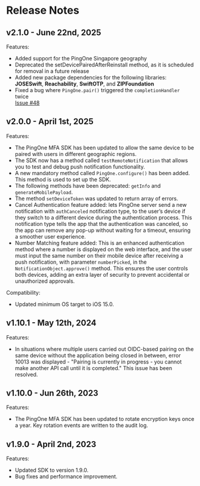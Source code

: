 # Release Notes

## v2.1.0 - June 22nd, 2025
Features:

- Added support for the PingOne Singapore geography
- Deprecated the setDevicePairedAfterReinstall method, as it is scheduled for removal in a future release 
- Added new package dependencies for the following libraries:  
  **JOSESwift**, **Reachability**, **SwiftOTP**, and **ZIPFoundation**
- Fixed a bug where `PingOne.pair()` triggered the `completionHandler` twice  
  [Issue #48](https://github.com/pingidentity/pingone-mobile-sdk-ios/issues/48)

## v2.0.0 - April 1st, 2025
Features:

- The PingOne MFA SDK has been updated to allow the same device to be paired with users in different geographic regions.
- The SDK now has a method called `testRemoteNotification` that allows you to test and debug push notification functionality.
- A new mandatory method called `PingOne.configure()` has been added. This method is used to set up the SDK.
- The following methods have been deprecated: `getInfo` and `generateMobilePayload`.
- The method `setDeviceToken` was updated to return array of errors.
- Cancel Authentication feature added: lets PingOne server send a new notification with `authCanceled` notification type, to the user’s device if they switch to a different device during the authentication process. This notification type tells the app that the authentication was canceled, so the app can remove any pop-up without waiting for a timeout, ensuring a smoother user experience.
- Number Matching feature added: This is an enhanced authentication method where a number is displayed on the web interface, and the user must input the same number on their mobile device after receiving a push notification, with parameter `numberPicked`, in the `NotificationObject.approve()` method. This ensures the user controls both devices, adding an extra layer of security to prevent accidental or unauthorized approvals.

Compatibility:

- Updated minimum OS target to iOS 15.0.

## v1.10.1 - May 12th, 2024
Features:

- In situations where multiple users carried out OIDC-based pairing on the same device without the application being closed in between, error 10013 was displayed - "Pairing is currently in progress - you cannot make another API call until it is completed." 
This issue has been resolved.

## v1.10.0 - Jun 26th, 2023
Features:

- The PingOne MFA SDK has been updated to rotate encryption keys once a year. Key rotation events are written to the audit log.

## v1.9.0 - April 2nd, 2023
Features:

- Updated SDK to version 1.9.0.
- Bug fixes and performance improvement.
